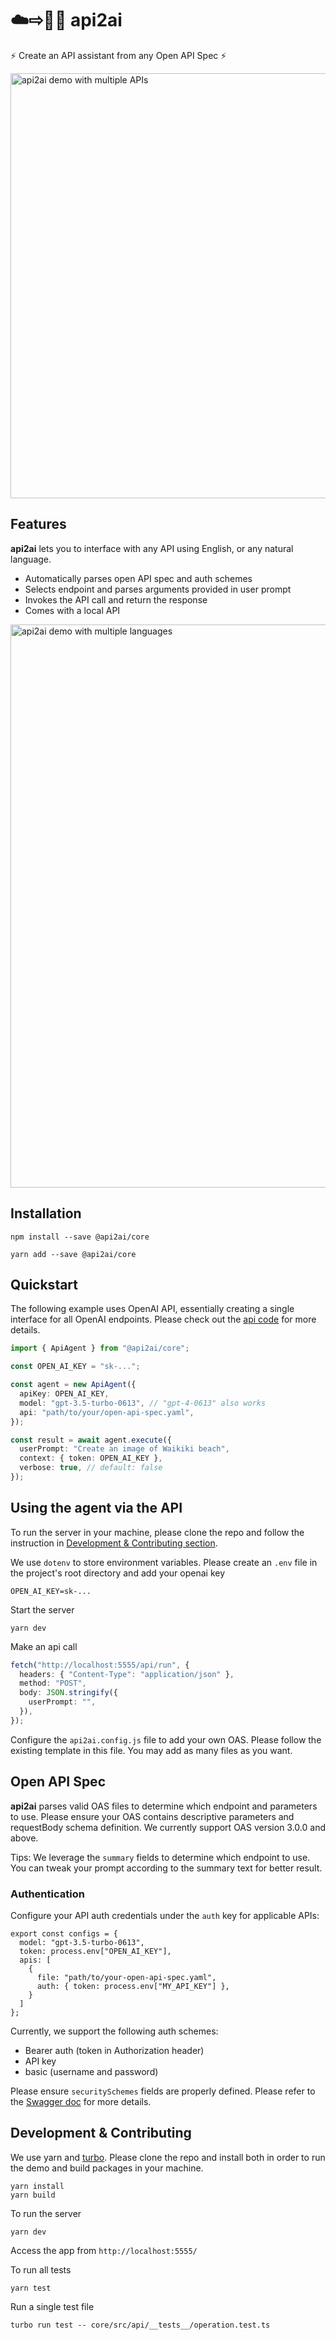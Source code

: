 # ☁️⇨🤖🧠 api2ai

⚡ Create an API assistant from any Open API Spec ⚡

<img width="680" alt="api2ai demo with multiple APIs" src="https://github.com/mquan/api2ai/assets/138784/6719fdb2-6687-4768-a599-d61d7ab454a6">

## Features

**api2ai** lets you to interface with any API using English, or any natural language.

- Automatically parses open API spec and auth schemes
- Selects endpoint and parses arguments provided in user prompt
- Invokes the API call and return the response
- Comes with a local API

<img width="901" alt="api2ai demo with multiple languages" src="https://github.com/mquan/api2ai/assets/138784/aead4548-7d61-4ec6-8228-7c999e182cf0">

## Installation

`npm install --save @api2ai/core`

`yarn add --save @api2ai/core`

## Quickstart

The following example uses OpenAI API, essentially creating a single interface for all OpenAI endpoints. Please check out the [api code](https://github.com/mquan/api2ai/blob/main/server/pages/api/run.ts) for more details.

```typescript
import { ApiAgent } from "@api2ai/core";

const OPEN_AI_KEY = "sk-...";

const agent = new ApiAgent({
  apiKey: OPEN_AI_KEY,
  model: "gpt-3.5-turbo-0613", // "gpt-4-0613" also works
  api: "path/to/your/open-api-spec.yaml",
});

const result = await agent.execute({
  userPrompt: "Create an image of Waikiki beach",
  context: { token: OPEN_AI_KEY },
  verbose: true, // default: false
});
```

## Using the agent via the API

To run the server in your machine, please clone the repo and follow the instruction in [Development & Contributing section](#development--contributing).

We use `dotenv` to store environment variables. Please create an `.env` file in the project's root directory and add your openai key

`OPEN_AI_KEY=sk-...`

Start the server

`yarn dev`

Make an api call

```typescript
fetch("http://localhost:5555/api/run", {
  headers: { "Content-Type": "application/json" },
  method: "POST",
  body: JSON.stringify({
    userPrompt: "",
  }),
});
```

Configure the `api2ai.config.js` file to add your own OAS. Please follow the existing template in this file. You may add as many files as you want.

## Open API Spec

**api2ai** parses valid OAS files to determine which endpoint and parameters to use. Please ensure your OAS contains descriptive parameters and requestBody schema definition. We currently support OAS version 3.0.0 and above.

Tips: We leverage the `summary` fields to determine which endpoint to use. You can tweak your prompt according to the summary text for better result.

### Authentication

Configure your API auth credentials under the `auth` key for applicable APIs:

```
export const configs = {
  model: "gpt-3.5-turbo-0613",
  token: process.env["OPEN_AI_KEY"],
  apis: [
    {
      file: "path/to/your-open-api-spec.yaml",
      auth: { token: process.env["MY_API_KEY"] },
    }
  ]
};
```

Currently, we support the following auth schemes:

- Bearer auth (token in Authorization header)
- API key
- basic (username and password)

Please ensure `securitySchemes` fields are properly defined. Please refer to the [Swagger doc](https://swagger.io/docs/specification/authentication/) for more details.

## Development & Contributing

We use yarn and [turbo](https://turbo.build/). Please clone the repo and install both in order to run the demo and build packages in your machine.

```
yarn install
yarn build
```

To run the server

`yarn dev`

Access the app from `http://localhost:5555/`

To run all tests

`yarn test`

Run a single test file

`turbo run test -- core/src/api/__tests__/operation.test.ts`
